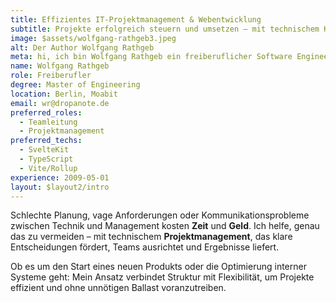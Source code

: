 ```yaml
---
title: Effizientes IT-Projektmanagement & Webentwicklung
subtitle: Projekte erfolgreich steuern und umsetzen – mit technischem Know-how
image: $assets/wolfgang-rathgeb3.jpeg
alt: Der Author Wolfgang Rathgeb
meta: hi, ich bin Wolfgang Rathgeb ein freiberuflicher Software Engineer im JavaScript/TypeScript Umfeld und habe ursprünglich technische Informatik studiert.
name: Wolfgang Rathgeb
role: Freiberufler
degree: Master of Engineering
location: Berlin, Moabit
email: wr@dropanote.de
preferred_roles:
  - Teamleitung
  - Projektmanagement
preferred_techs:
  - SvelteKit
  - TypeScript
  - Vite/Rollup
experience: 2009-05-01
layout: $layout2/intro
---
```


Schlechte Planung, vage Anforderungen oder Kommunikationsprobleme zwischen Technik und Management kosten **Zeit** und **Geld**. Ich helfe, genau das zu vermeiden – mit technischem **Projektmanagement**, das klare Entscheidungen fördert, Teams ausrichtet und Ergebnisse liefert.

Ob es um den Start eines neuen Produkts oder die Optimierung interner Systeme geht: Mein Ansatz verbindet Struktur mit Flexibilität, um Projekte effizient und ohne unnötigen Ballast voranzutreiben.

